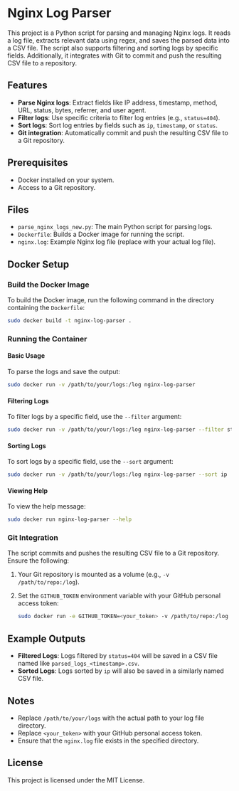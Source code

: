 # Nginx Log Parser

This project is a Python script for parsing and managing Nginx logs. It reads a log file, extracts relevant data using regex, and saves the parsed data into a CSV file. The script also supports filtering and sorting logs by specific fields. Additionally, it integrates with Git to commit and push the resulting CSV file to a repository.

## Features
- **Parse Nginx logs**: Extract fields like IP address, timestamp, method, URL, status, bytes, referrer, and user agent.
- **Filter logs**: Use specific criteria to filter log entries (e.g., `status=404`).
- **Sort logs**: Sort log entries by fields such as `ip`, `timestamp`, or `status`.
- **Git integration**: Automatically commit and push the resulting CSV file to a Git repository.

## Prerequisites
- Docker installed on your system.
- Access to a Git repository.

## Files
- `parse_nginx_logs_new.py`: The main Python script for parsing logs.
- `Dockerfile`: Builds a Docker image for running the script.
- `nginx.log`: Example Nginx log file (replace with your actual log file).

## Docker Setup
### Build the Docker Image
To build the Docker image, run the following command in the directory containing the `Dockerfile`:

```bash
sudo docker build -t nginx-log-parser .
```

### Running the Container
#### Basic Usage
To parse the logs and save the output:

```bash
sudo docker run -v /path/to/your/logs:/log nginx-log-parser
```

#### Filtering Logs
To filter logs by a specific field, use the `--filter` argument:

```bash
sudo docker run -v /path/to/your/logs:/log nginx-log-parser --filter status=404
```

#### Sorting Logs
To sort logs by a specific field, use the `--sort` argument:

```bash
sudo docker run -v /path/to/your/logs:/log nginx-log-parser --sort ip
```

#### Viewing Help
To view the help message:

```bash
sudo docker run nginx-log-parser --help
```

### Git Integration
The script commits and pushes the resulting CSV file to a Git repository. Ensure the following:

1. Your Git repository is mounted as a volume (e.g., `-v /path/to/repo:/log`).
2. Set the `GITHUB_TOKEN` environment variable with your GitHub personal access token:

   ```bash
   sudo docker run -e GITHUB_TOKEN=<your_token> -v /path/to/repo:/log nginx-log-parser
   ```

## Example Outputs
- **Filtered Logs**: Logs filtered by `status=404` will be saved in a CSV file named like `parsed_logs_<timestamp>.csv`.
- **Sorted Logs**: Logs sorted by `ip` will also be saved in a similarly named CSV file.

## Notes
- Replace `/path/to/your/logs` with the actual path to your log file directory.
- Replace `<your_token>` with your GitHub personal access token.
- Ensure that the `nginx.log` file exists in the specified directory.

## License
This project is licensed under the MIT License.

